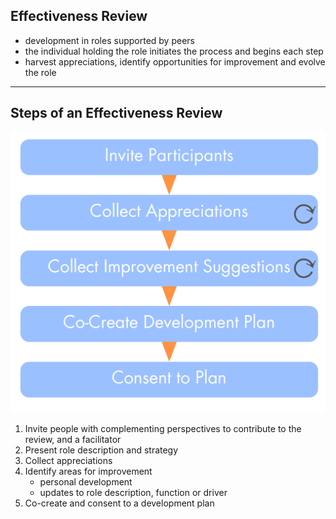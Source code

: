 ## Effectiveness Review

* development in roles supported by peers
* the individual holding the role initiates the process and begins each step
* harvest appreciations, identify opportunities for improvement and evolve the role

---

## Steps of an Effectiveness Review

![right,fit](img/people-and-roles/effectiveness-review.png)

1. Invite people with complementing perspectives to contribute to the review, and a facilitator
2. Present role description and strategy
3. Collect appreciations
4. Identify areas for improvement
    * personal development
    * updates to role description, function or driver 
5. Co-create and consent to a development plan
